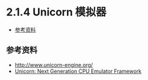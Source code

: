 # 2.1.4 Unicorn 模拟器

- [参考资料](#参考资料)


## 参考资料
- http://www.unicorn-engine.org/
- [Unicorn: Next Generation CPU Emulator Framework](http://www.unicorn-engine.org/BHUSA2015-unicorn.pdf)
